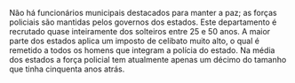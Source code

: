 ﻿Não há funcionários municipais destacados para manter a paz; as forças policiais são mantidas pelos governos dos estados. Este departamento é recrutado quase inteiramente dos solteiros   entre 25 e 50 anos. A maior parte dos estados aplica um imposto de celibato muito alto, o qual é remetido a todos os homens que integram a polícia do estado. Na média dos estados a força policial tem atualmente apenas um décimo do tamanho que tinha cinquenta anos atrás.